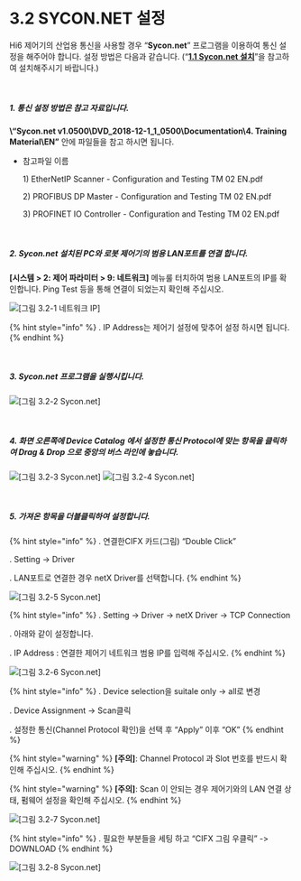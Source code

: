 ﻿# 3.2 SYCON.NET 설정

Hi6 제어기의 산업용 통신을 사용할 경우 “**Sycon.net**” 프로그램을 이용하여 통신 설정을 해주어야 합니다. 설정 방법은 다음과 같습니다. (“[**1.1 Sycon.net 설치**](../1-install-program/1-1-sycon-net.md)”을 참고하여 설치해주시기 바랍니다.)

<br>

##### 1. 통신 설정 방법은 참고 자료입니다.
**\“Sycon.net v1.0500\DVD\_2018-12-1\_1\_0500\Documentation\4. Training Material\EN”** 안에 파일들을 참고 하시면 됩니다.
   *   참고파일 이름

       1\) EtherNetIP Scanner - Configuration and Testing TM 02 EN.pdf

       2\) PROFIBUS DP Master - Configuration and Testing TM 02 EN.pdf

       3\) PROFINET IO Controller - Configuration and Testing TM 02 EN.pdf

<br>

##### 2. Sycon.net 설치된 PC와 로봇 제어기의 범용 LAN포트를 연결 합니다.
**\[시스템 > 2: 제어 파라미터 > 9: 네트워크]** 메뉴룰 터치하여 범용 LAN포트의 IP를 확인합니다. Ping Test 등을 통해 연결이 되었는지 확인해 주십시오.

![[그림 3.2-1 네트워크 IP]](<../_assets/3-Settings-Industrial-Communication/3.2-Setting-SYCON/image_1.png>) 

{% hint style="info" %}
\.      IP Address는 제어기 설정에 맞추어 설정 하시면 됩니다.
{% endhint %}

<br>

##### 3. Sycon.net 프로그램을 실행시킵니다.

![[그림 3.2-2 Sycon.net]](<../_assets/3-Settings-Industrial-Communication/3.2-Setting-SYCON/image_2.png>)

<br>

##### 4. 화면 오른쪽에 Device Catalog 에서 설정한 통신 Protocol에 맞는 항목을 클릭하여 Drag & Drop 으로 중앙의 버스 라인에 놓습니다. 

![[그림 3.2-3 Sycon.net]](<../_assets/3-Settings-Industrial-Communication/3.2-Setting-SYCON/image_3.png>)
![[그림 3.2-4 Sycon.net]](<../_assets/3-Settings-Industrial-Communication/3.2-Setting-SYCON/image_4.png>)

<br>

##### 5. 가져온 항목을 더블클릭하여 설정합니다.

{% hint style="info" %}
\.      연결한CIFX 카드(그림) “Double Click”

\.      Setting -> Driver 

\.      LAN포트로 연결한 경우 netX Driver를 선택합니다.
{% endhint %}

![[그림 3.2-5 Sycon.net]](<../_assets/3-Settings-Industrial-Communication/3.2-Setting-SYCON/image_5.png>)

{% hint style="info" %}
\.     Setting -> Driver -> netX Driver -> TCP Connection 

\.     아래와 같이 설정합니다.

\.     IP Address : 연결한 제어기 네트워크 범용 IP를 입력해 주십시오.
{% endhint %}

![[그림 3.2-6 Sycon.net]](<../_assets/3-Settings-Industrial-Communication/3.2-Setting-SYCON/image_6.png>)

{% hint style="info" %}
\.      Device selection을 suitale only -> all로 변경

\.      Device Assignment -> Scan클릭

\.      설정한 통신(Channel Protocol 확인)을 선택 후 “Apply” 이후 “OK”
{% endhint %}

{% hint style="warning" %}
**\[주의]**: Channel Protocol 과 Slot 번호를 반드시 확인해 주십시오.
{% endhint %}

{% hint style="warning" %}
**\[주의]**: Scan 이 안되는 경우 제어기와의 LAN 연결 상태, 펌웨어 설정을 확인해 주십시오.
{% endhint %}

![[그림 3.2-7 Sycon.net]](<../_assets/3-Settings-Industrial-Communication/3.2-Setting-SYCON/image_7.png>)


{% hint style="info" %}
\.      필요한 부분들을 세팅 하고 “CIFX 그림 우클릭” -> DOWNLOAD
{% endhint %}

![[그림 3.2-8 Sycon.net]](<../_assets/3-Settings-Industrial-Communication/3.2-Setting-SYCON/image_8.png>)